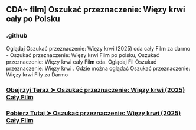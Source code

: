 ## CDA~ 𝐟𝐢𝐥𝐦] Oszukać przeznaczenie: Więzy krwi 𝐜𝐚ł𝐲  po Polsku

### .github

Oglądaj Oszukać przeznaczenie: Więzy krwi (2025) cda cały Fil𝐦 za darmo - Oszukać przeznaczenie: Więzy krwi Fil𝐦  po polsku, Oszukać przeznaczenie: Więzy krwi caly Fil𝐦 cda. Oglądaj Fil Oszukać przeznaczenie: Więzy krwi . Gdzie można oglądać Oszukać przeznaczenie: Więzy krwi Fily za Darmo

### [Obejrzyj Teraz ➤ Oszukać przeznaczenie: Więzy krwi (2025) Cały Fil𝐦 ](https://watching4khdmovies.blogspot.com/2025/05/bloodlines.html)

### [Pobierz Tutaj ➤ Oszukać przeznaczenie: Więzy krwi (2025) Cały Fil𝐦 ](https://watching4khdmovies.blogspot.com/2025/05/bloodlines.html)
